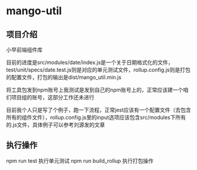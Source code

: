# mango-util
## 项目介绍
小早前端组件库

目前的进度是src/modules/date/index.js是一个关于日期格式化的文件，test/unit/specs/date.test.js则是对应的单元测试文件，rollup.config.js则是打包的配置文件，打包的输出是dist/mango_util.min.js

将工具包发到npm账号上我测试是发到自己的npm账号上的，正常应该建一个咱们项目组的账号，这部分工作还未进行

目前我个人只是写了个例子，跑一下流程，正常jest应该有一个配置文件（去包含所有的组件文件），rollup.config.js里的input选项应该包含src/modules下所有的.js文件，具体例子可以参考刘源发的文章

## 执行操作
npm run test 执行单元测试
npm run build_rollup 执行打包操作


